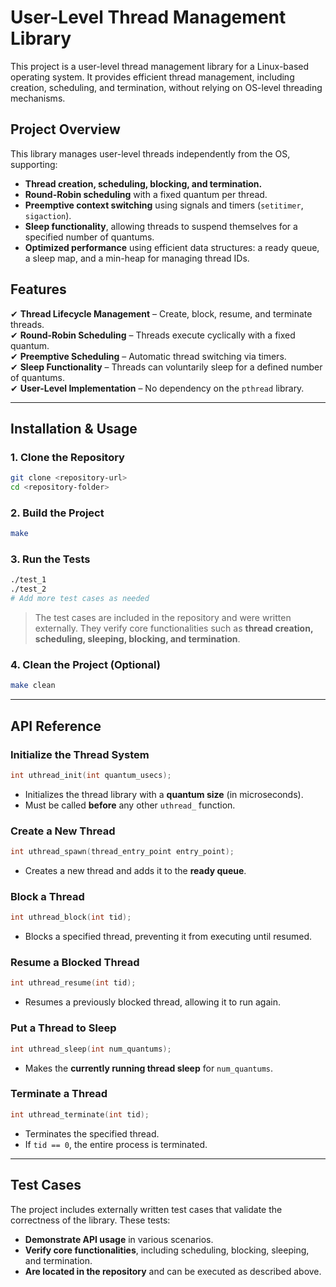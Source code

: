 # **User-Level Thread Management Library**
This project is a user-level thread management library for a Linux-based operating system. It provides efficient thread management, including creation, scheduling, and termination, without relying on OS-level threading mechanisms.

## **Project Overview**  
This library manages user-level threads independently from the OS, supporting:
- **Thread creation, scheduling, blocking, and termination.**
- **Round-Robin scheduling** with a fixed quantum per thread.
- **Preemptive context switching** using signals and timers (`setitimer`, `sigaction`).
- **Sleep functionality**, allowing threads to suspend themselves for a specified number of quantums.
- **Optimized performance** using efficient data structures: a ready queue, a sleep map, and a min-heap for managing thread IDs.

## **Features**
✔ **Thread Lifecycle Management** – Create, block, resume, and terminate threads.  
✔ **Round-Robin Scheduling** – Threads execute cyclically with a fixed quantum.  
✔ **Preemptive Scheduling** – Automatic thread switching via timers.  
✔ **Sleep Functionality** – Threads can voluntarily sleep for a defined number of quantums.  
✔ **User-Level Implementation** – No dependency on the `pthread` library.  

---

## **Installation & Usage**  

### **1. Clone the Repository**  
```bash
git clone <repository-url>
cd <repository-folder>
```

### **2. Build the Project**
```bash
make
```

### **3. Run the Tests**
```bash
./test_1
./test_2
# Add more test cases as needed
```

> The test cases are included in the repository and were written externally. They verify core functionalities such as **thread creation, scheduling, sleeping, blocking, and termination**.

### **4. Clean the Project (Optional)**
```bash
make clean
```

---

## **API Reference**

### **Initialize the Thread System**
```cpp
int uthread_init(int quantum_usecs);
```
- Initializes the thread library with a **quantum size** (in microseconds).  
- Must be called **before** any other `uthread_` function.  

### **Create a New Thread**
```cpp
int uthread_spawn(thread_entry_point entry_point);
```
- Creates a new thread and adds it to the **ready queue**.  

### **Block a Thread**
```cpp
int uthread_block(int tid);
```
- Blocks a specified thread, preventing it from executing until resumed.  

### **Resume a Blocked Thread**
```cpp
int uthread_resume(int tid);
```
- Resumes a previously blocked thread, allowing it to run again.  

### **Put a Thread to Sleep**
```cpp
int uthread_sleep(int num_quantums);
```
- Makes the **currently running thread sleep** for `num_quantums`.  

### **Terminate a Thread**
```cpp
int uthread_terminate(int tid);
```
- Terminates the specified thread.  
- If `tid == 0`, the entire process is terminated.  

---

## **Test Cases**  
The project includes externally written test cases that validate the correctness of the library. These tests:
- **Demonstrate API usage** in various scenarios.
- **Verify core functionalities**, including scheduling, blocking, sleeping, and termination.
- **Are located in the repository** and can be executed as described above.
